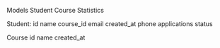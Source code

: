 Models
Student
Course
Statistics



Student:
    id
    name
    course_id
    email
    created_at
    phone
    applications status

Course
    id
    name
    created_at